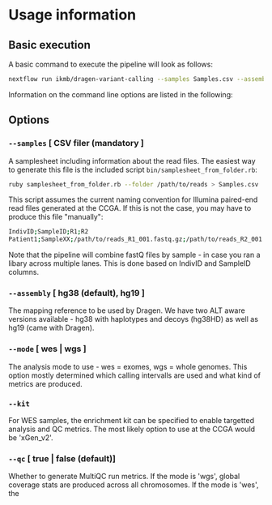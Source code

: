 # Usage information

## Basic execution

A basic command to execute the pipeline will look as follows:

```bash
nextflow run ikmb/dragen-variant-calling --samples Samples.csv --assembly GRCh38 --qc
```

Information on the command line options are listed in the following:

## Options

### `--samples` [ CSV filer (mandatory ]
A samplesheet including information about the read files. The easiest way to generate this file is the included script `bin/samplesheet_from_folder.rb`:

```bash
ruby samplesheet_from_folder.rb --folder /path/to/reads > Samples.csv
```

This script assumes the current naming convention for Illumina paired-end read files generated at the CCGA. If this is not the case, you may have to produce this file "manually":

```bash
IndivID;SampleID;R1;R2
Patient1;SampleXX;/path/to/reads_R1_001.fastq.gz;/path/to/reads_R2_001.fastq.gz
```

Note that the pipeline will combine fastQ files by sample - in case you ran a libary across multiple lanes. This is done based on IndivID and SampleID columns. 

### `--assembly` [ hg38 (default), hg19 ] 
The mapping reference to be used by Dragen. We have two ALT aware versions available - hg38 with haplotypes and decoys (hg38HD) as well as hg19 (came with Dragen). 

### `--mode` [ wes | wgs ]
The analysis mode to use -  wes = exomes, wgs = whole genomes. This option mostly determined which calling intervalls are used and what kind of metrics are produced. 

### `--kit` 
For WES samples, the enrichment kit can be specified to enable targetted analysis and QC metrics. The most likely option to use at the CCGA would be 'xGen_v2'.

### `--qc` [ true | false (default)]
Whether to generate MultiQC run metrics. If the mode is 'wgs', global coverage stats are produced across all chromosomes. If the mode is 'wes', the 
